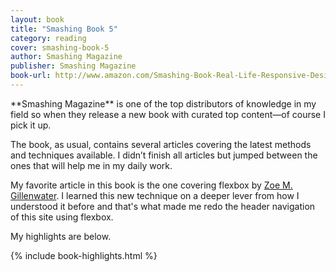 ```yaml
---
layout: book
title: "Smashing Book 5"
category: reading
cover: smashing-book-5
author: Smashing Magazine
publisher: Smashing Magazine
book-url: http://www.amazon.com/Smashing-Book-Real-Life-Responsive-Design-ebook/dp/B010DNT09A
---
```


<p class="intro" markdown="1">**Smashing Magazine** is one of the top distributors of knowledge in my field so when they release a new book with curated top content—of course I pick it up.</p>

The book, as usual, contains several articles covering the latest methods and techniques available. I didn’t finish all articles but jumped between the ones that will help me in my daily work.

My favorite article in this book is the one covering flexbox by [Zoe M. Gillenwater](http://zomigi.com/). I learned this new technique on a deeper lever from how I understood it before and that's what made me redo the header navigation of this site using flexbox.

My highlights are below.

{% include book-highlights.html %}
